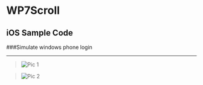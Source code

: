 WP7Scroll
=========

## iOS Sample Code
###Simulate windows phone login

***
> ![Pic 1](http://cloud.github.com/downloads/fisherlee/WP7Scroll/iOS%20%E6%A8%A1%E6%8B%9F%E5%99%A8%E5%B1%8F%E5%B9%95%E5%BF%AB%E7%85%A7%E2%80%9C2012-11-10%20%E4%B8%8B%E5%8D%883.19.29%E2%80%9D.png)


> ![Pic 2](http://cloud.github.com/downloads/fisherlee/WP7Scroll/iOS%20%E6%A8%A1%E6%8B%9F%E5%99%A8%E5%B1%8F%E5%B9%95%E5%BF%AB%E7%85%A7%E2%80%9C2012-11-10%20%E4%B8%8B%E5%8D%883.19.40%E2%80%9D.png)